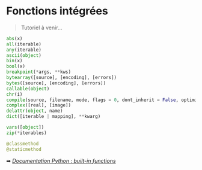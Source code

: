 # Fonctions intégrées

> Tutoriel à venir...

```python
abs(x)
all(iterable) 
any(iterable)
ascii(object)
bin(x)
bool(x)
breakpoint(*args, **kws)
bytearray([source], [encoding], [errors])
bytes([source], [encoding], [errors])
callable(object)
chr(i)
compile(source, filename, mode, flags = 0, dont_inherit = False, optimize = -1)
complex([real], [image])
delattr(object, name)
dict([iterable | mapping], **kwarg)

vars([object])
zip(*iterables)

@classmethod
@staticmethod
```
➡ _[Documentation Python : built-in functions](https://docs.python.org/3/library/functions.html)_
